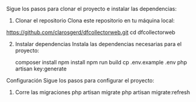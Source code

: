 Sigue los pasos para clonar el proyecto e instalar las dependencias:

1. Clonar el repositorio
Clona este repositorio en tu máquina local:

https://github.com/clarosgerd/dfcollectorweb.git
cd dfcollectorweb

2. Instalar dependencias
Instala las dependencias necesarias para el proyecto:

    composer install
    npm install
    npm run build
    cp .env.example .env
    php artisan key:generate

Configuración
Sigue los pasos para configurar el proyecto:

1. Corre las migraciones
    php artisan migrate
    php artisan migrate:refresh




